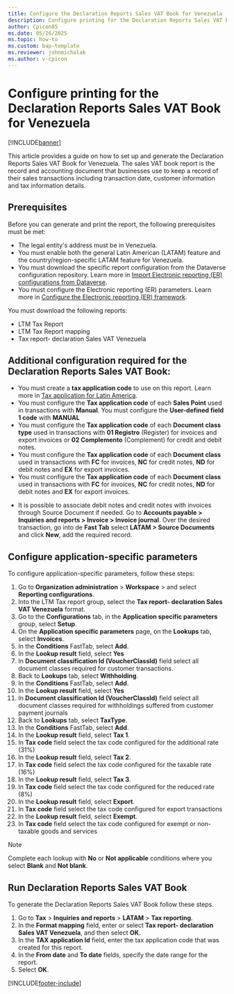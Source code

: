 ```yaml
---
title: Configure the Declaration Reports Sales VAT Book for Venezuela
description: Configure printing for the Declaration Reports Sales VAT Book for Venezuela
author: Cpicon85
ms.date: 05/26/2025
ms.topic: how-to
ms.custom: bap-template
ms.reviewer: johnmichalak
ms.author: v-cpicon
---
```


# Configure printing for the Declaration Reports Sales VAT Book for Venezuela

[!INCLUDE[banner](../../includes/banner.md)]

This article provides a guide on how to set up and generate the Declaration Reports Sales VAT Book for Venezuela.
The sales VAT book report is the record and accounting document that businesses use to keep a record of their sales transactions including transaction date, customer information and tax information details.

## Prerequisites
Before you can generate and print the report, the following prerequisites must be met:
* The legal entity's address must be in Venezuela.
* You must enable both the general Latin American (LATAM) feature and the country/region-specific LATAM feature for Venezuela.
* You must download the specific report configuration from the Dataverse configuration repository. 
Learn more in [Import Electronic reporting (ER) configurations from Dataverse]( gsw-import-er-config-dataverse.mp).
* You must configure the Electronic reporting (ER) parameters. Learn more in [Configure the Electronic reporting (ER) framework](electronic-reporting-er-configure-parameters.md).

You must download the following reports:
* LTM Tax Report
* LTM Tax Report mapping
* Tax report- declaration Sales VAT Venezuela

## Additional configuration required for the Declaration Reports Sales VAT Book:
- You must create a **tax application code** to use on this report. Learn more in [Tax application for Latin America](ltm-core-tax-application.md).
- You must configure the **Tax application code** of each **Sales Point** used in transactions with **Manual**. You must configure the **User-defined field 1 code** with **MANUAL**
- You must configure the **Tax application code** of each **Document class type** used in transactions with **01 Registro** (Register) for invoices and export invoices or **02 Complemento** (Complement) for credit and debit notes.
- You must configure the **Tax application code** of each **Document class** used in transactions with **FC** for invoices, **NC** for credit notes, **ND** for debit notes and **EX** for export invoices.
- You must configure the **Tax application code** of each **Document class** used in transactions with **FC** for invoices, **NC** for credit notes, **ND** for debit notes and **EX** for export invoices.
* It is possible to associate debit notes and credit notes with invoices through Source Document if needed. Go to **Accounts payable > Inquiries and reports > Invoice > Invoice journal**. Over the desired transaction, go into de **Fast Tab** select **LATAM > Source Documents** and click **New**, add the required record.


## Configure application-specific parameters
To configure application-specific parameters, follow these steps:
1. Go to **Organization administration** > **Workspace** > and select **Reporting configurations**.
1. Into the LTM Tax report group, select the **Tax report- declaration Sales VAT Venezuela** format.
1. Go to the **Configurations** tab, in the **Application specific parameters** group, select **Setup**.
1. On the **Application specific parameters** page, on the **Lookups** tab, select **Invoices**.
1. In the **Conditions** FastTab, select **Add**.
1. In the **Lookup result** field, select **Yes**
1. In **Document classification Id (VoucherClassId)** field select all document classes required for customer transactions.
1. Back to **Lookups** tab, select **Withholding**.
1. In the **Conditions** FastTab, select **Add**.
1. In the **Lookup result** field, select **Yes**
1. In **Document classification Id (VoucherClassId)** field select all document classes required for withholdings suffered from customer payment journals
1. Back to **Lookups** tab, select **TaxType**.
1. In the **Conditions** FastTab, select **Add**.
1. In the **Lookup result** field, select **Tax 1**.
1. In **Tax code** field select the tax code configured for the additional rate (31%)
1. In the **Lookup result** field, select **Tax 2**.
1. In **Tax code** field select the tax code configured for the taxable rate (16%)
1. In the **Lookup result** field, select **Tax 3**.
1. In **Tax code** field select the tax code configured for the reduced rate (8%)
1. In the **Lookup result** field, select **Export**.
1. In **Tax code** field select the tax code configured for export transactions
1. In the **Lookup result** field, select **Exempt**.
1. In **Tax code** field select the tax code configured for exempt or non-taxable goods and services
> [!NOTE]
>Complete each lookup with **No** or **Not applicable** conditions where you select **Blank** and **Not blank**.

## Run Declaration Reports Sales VAT Book

To generate the Declaration Reports Sales VAT Book follow these steps.
1. Go to **Tax** \> **Inquiries and reports** \> **LATAM** \> **Tax reporting**.
1. In the **Format mapping** field, enter or select **Tax report- declaration Sales VAT Venezuela**, and then select **OK**.
1.  In the **TAX application Id** field, enter the tax application code that was created for this report.
1. In the **From date** and **To date** fields, specify the date range for the report.
1. Select **OK**.

[!INCLUDE[footer-include](../../../includes/footer-banner.md)]
